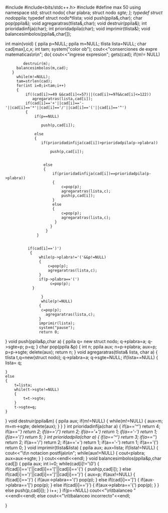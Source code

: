 
#include <iostream>
#include<bits/stdc++.h>
#include<string>
#define max 50
using namespace std;
struct nodo{
    char plabra;
    struct nodo *sgte;
};
typedef struct nodo*ppila;
typedef struct nodo*tlista;
void push(ppila&,char);
char pop(ppila&);
void agregaratras(tlista&,char);
void destruir(ppila&);
int prioridadinfija(char);
int prioridadpila(char);
void imprimir(tlista&);
void balancesimbolos(ppila&,char[]);

int main(void)
{
    ppila p=NULL;
    ppila m=NULL;
    tlista lista=NULL;
    char cad[max],c,x;
    int tam;
    system("color ob");
    cout<<"conserciones de expre matematicas\n\n";
     do{
        cout<<"ingrese expresion";
         gets(cad);
        if(m!= NULL)

            destruir(m);
         balancesimbolos(m,cad);
       }
         while(m!=NULL);
         tam=strlen(cad);
         for(int i=0;i<tam;i++)
         {
             if((cad[i]>=49 &&cad[i]<=57)||(cad[i]>=97&&cad[i]<=122))
                agregaratras(lista,cad[i]);
             if(cad[i]=='+'||cad[i]=='-'||cad[i]=='*'||cad[i]=='/'||cad[i]=='('||cad[i]=='^')
             {
                 if(p==NULL)

                    push(p,cad[i]);

                 else
                 {
                    if(prioridadinfija(cad[i])>prioridadpila(p->plabra))

                        push(p,cad[i]);


                     else
                     {
                         if(prioridadinfija(cad[i])==prioridadpila(p->plabra))
                         {
                             c=pop(p);
                             agregaratras(lista,c);
                             push(p,cad[i]);
                         }
                         else
                         {
                             c=pop(p);
                             agregaratras(lista,c);
                          }
                        }
                      }
                  }


              if(cad[i]==')')
               {
                   while(p->plabra!='('&&p!=NULL)
                   {
                       c=pop(p);
                       agregaratras(lista,c);
                   }
                   if(p->plabra=='(')
                        c=pop(p);
                }

                    }
                    while(p!=NULL)
                   {
                    c=pop(p);
                      agregaratras(lista,c);
                   }
                   imprimir(lista);
                   system("pause");
                   return 0;
}
  void push(ppila&p,char a)
 {
    ppila q= new struct nodo;
    q->plabra=a;
    q->sgte=p;
    p=q;
}
char pop(ppila &p)
{
    int n;
    ppila aux;
    n=p->plabra;
    aux=p;
    p=p->sgte;
    delete(aux);
    return n;
}
void agregaratras(tlista& lista, char a)
{
    tlista t,q=new(struct nodo);
    q->plabra=a;
    q->sgte=NULL;
    if(lista==NULL)
    {
        lista= q;

    }
    else
    {
        t=lista;
        while(t->sgte!=NULL)
        {
            t=t->sgte;
        }
        t->sgte=q;
    }
}
void destruir(ppila&m)
{
    ppila aux;
    if(m!=NULL)
    {
        while(m!=NULL)
        {
            aux=m;
            m=m->sgte;
            delete(aux);
        }
    }
}
int prioridadinfija(char a)
{
    if(a=='^')
        return 4;
    if(a=='*')
        return 2;
    if(a=='/')
        return 2;
    if(a=='+')
        return 1;
    if(a=='-')
        return 1;
    if(a=='(')
        return 5;
}
int prioridadpila(char a)
{
    if(a=='^')
        return 3;
    if(a=='*')
        return 2;
    if(a=='/')
        return 2;
    if(a=='+')
        return 1;
    if(a=='-')
        return 1;
    if(a=='(')
        return 0;
}
void imprimir(tlista&lista)
{
    ppila aux;
    aux=lista;
    if(lista!=NULL)
    {
        cout<<"\t\n notacion postfija\n\n";
        while(aux!=NULL)
        {
            cout<<aux->plabra;
            aux=aux->sgte;
        }
    }
    cout<<endl<<endl;
}
void balancesimbolos(ppila&p,char cad[])
{
    ppila aux;
    int i=0;
    while(cad[i]!='\0')
    {
        if(cad[i]=='('||cad[i]=='['||cad[i]=='{')
            {
                push(p,cad[i]);
            }
            else
                if(cad[i]==')'||cad[i]==']'||cad[i]=='}')
            {
                aux=p;
                if(aux!=NULL)
                {
                    if(cad[i]==')')
                    {
                        if(aux->plabra=='(')
                         pop(p);
                    }
                    else
                        if(cad[i]==']')
                    {
                        if(aux->plabra=='[')
                            pop(p);
                    }
                    else
                        if(cad[i]=='}')
                    {
                        if(aux->plabra=='{')
                            pop(p);
                    }
                }
                else
                    push(p,cad[i]);
            }
            i++;
    }
    if(p==NULL)
        cout<<"\n\tbalanceo "<<endl<<endl;
    else
        cout<<"\n\tbalanceo incorrecto"<<endl;

}
